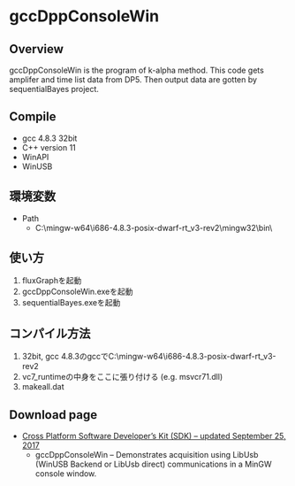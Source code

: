 # gccDppConsoleWin
## Overview
gccDppConsoleWin is the program of k-alpha method. This code gets amplifer and time list data from DP5.
Then output data are gotten by sequentialBayes project. 
## Compile
- gcc 4.8.3 32bit
- C++ version 11
- WinAPI
- WinUSB
## 環境変数 
- Path
  - C:\mingw-w64\i686-4.8.3-posix-dwarf-rt_v3-rev2\mingw32\bin\
## 使い方
1. fluxGraphを起動
1. gccDppConsoleWin.exeを起動
1. sequentialBayes.exeを起動
## コンパイル方法
1. 32bit, gcc 4.8.3のgccでC:\mingw-w64\i686-4.8.3-posix-dwarf-rt_v3-rev2
1. vc7_runtimeの中身をここに張り付ける (e.g. msvcr71.dll)
1. makeall.dat
## Download page
- [Cross Platform Software Developer’s Kit (SDK) – updated September 25, 2017](https://www.amptek.com/software/dp5-digital-pulse-processor-software)
  - gccDppConsoleWin – Demonstrates acquisition using LibUsb (WinUSB Backend or LibUsb direct) communications in a MinGW console window.

